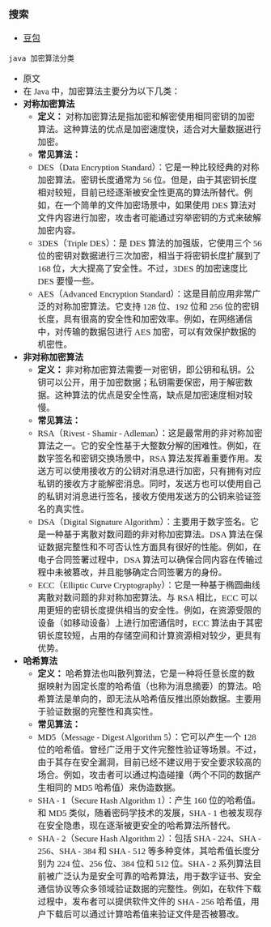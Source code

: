 <span  style="font-family: Simsun,serif; font-size: 17px; ">

### 搜索

- [豆包](https://www.doubao.com/chat/)

~~~
java 加密算法分类
~~~

- 原文
- 在 Java 中，加密算法主要分为以下几类：
- **对称加密算法**
  - **定义：** 对称加密算法是指加密和解密使用相同密钥的加密算法。这种算法的优点是加密速度快，适合对大量数据进行加密。
  - **常见算法：**
  - DES（Data Encryption Standard）：它是一种比较经典的对称加密算法。密钥长度通常为 56 位。但是，由于其密钥长度相对较短，目前已经逐渐被安全性更高的算法所替代。例如，在一个简单的文件加密场景中，如果使用 DES 算法对文件内容进行加密，攻击者可能通过穷举密钥的方式来破解加密内容。
  - 3DES（Triple DES）：是 DES 算法的加强版，它使用三个 56 位的密钥对数据进行三次加密，相当于将密钥长度扩展到了 168 位，大大提高了安全性。不过，3DES 的加密速度比 DES 要慢一些。
  - AES（Advanced Encryption Standard）：这是目前应用非常广泛的对称加密算法。它支持 128 位、192 位和 256 位的密钥长度，具有很高的安全性和加密效率。例如，在网络通信中，对传输的数据包进行 AES 加密，可以有效保护数据的机密性。
- **非对称加密算法**
  - **定义：** 非对称加密算法需要一对密钥，即公钥和私钥。公钥可以公开，用于加密数据；私钥需要保密，用于解密数据。这种算法的优点是安全性高，缺点是加密速度相对较慢。
  - **常见算法：**
  - RSA（Rivest - Shamir - Adleman）：这是最常用的非对称加密算法之一。它的安全性基于大整数分解的困难性。例如，在数字签名和密钥交换场景中，RSA 算法发挥着重要作用。发送方可以使用接收方的公钥对消息进行加密，只有拥有对应私钥的接收方才能解密消息。同时，发送方也可以使用自己的私钥对消息进行签名，接收方使用发送方的公钥来验证签名的真实性。
  - DSA（Digital Signature Algorithm）：主要用于数字签名。它是一种基于离散对数问题的非对称加密算法。DSA 算法在保证数据完整性和不可否认性方面具有很好的性能。例如，在电子合同签署过程中，DSA 算法可以确保合同内容在传输过程中未被篡改，并且能够确定合同签署方的身份。
  - ECC（Elliptic Curve Cryptography）：它是一种基于椭圆曲线离散对数问题的非对称加密算法。与 RSA 相比，ECC 可以用更短的密钥长度提供相当的安全性。例如，在资源受限的设备（如移动设备）上进行加密通信时，ECC 算法由于其密钥长度较短，占用的存储空间和计算资源相对较少，更具有优势。
- **哈希算法**
  - **定义：** 哈希算法也叫散列算法，它是一种将任意长度的数据映射为固定长度的哈希值（也称为消息摘要）的算法。哈希算法是单向的，即无法从哈希值反推出原始数据。主要用于验证数据的完整性和真实性。
  - **常见算法：**
  - MD5（Message - Digest Algorithm 5）：它可以产生一个 128 位的哈希值。曾经广泛用于文件完整性验证等场景。不过，由于其存在安全漏洞，目前已经不建议用于安全要求较高的场合。例如，攻击者可以通过构造碰撞（两个不同的数据产生相同的 MD5 哈希值）来伪造数据。
  - SHA - 1（Secure Hash Algorithm 1）：产生 160 位的哈希值。和 MD5 类似，随着密码学技术的发展，SHA - 1 也被发现存在安全隐患，现在逐渐被更安全的哈希算法所替代。
  - SHA - 2（Secure Hash Algorithm 2）：包括 SHA - 224、SHA - 256、SHA - 384 和 SHA - 512 等多种变体，其哈希值长度分别为 224 位、256 位、384 位和 512 位。SHA - 2 系列算法目前被广泛认为是安全可靠的哈希算法，用于数字证书、安全通信协议等众多领域验证数据的完整性。例如，在软件下载过程中，发布者可以提供软件文件的 SHA - 256 哈希值，用户下载后可以通过计算哈希值来验证文件是否被篡改。

</span>